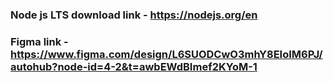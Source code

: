 ### Node js LTS download link - https://nodejs.org/en
### Figma link - https://www.figma.com/design/L6SUODCwO3mhY8EIoIM6PJ/autohub?node-id=4-2&t=awbEWdBImef2KYoM-1
